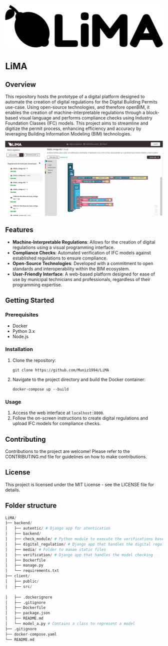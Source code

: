 ![alt text](client/src/lima_new_2.svg)

# LiMA

## Overview

This repository hosts the prototype of a digital platform designed to automate the creation of digital regulations for the Digital Building Permits use-case. Using open-source technologies, and therefore openBIM, it enables the creation of machine-interpretable regulations through a block-based visual language and performs compliance checks using Industry Foundation Classes (IFC) models. This project aims to streamline and digitize the permit process, enhancing efficiency and accuracy by leveraging Building Information Modeling (BIM) technologies.

![alt text](img/CodeCreation.png)

## Features

- **Machine-Interpretable Regulations**: Allows for the creation of digital regulations using a visual programming interface.
- **Compliance Checks**: Automated verification of IFC models against established regulations to ensure compliance.
- **Open-Source Technologies**: Developed with a commitment to open standards and interoperability within the BIM ecosystem.
- **User-Friendly Interface**: A web-based platform designed for ease of use by municipal technicians and professionals, regardless of their programming expertise.

## Getting Started

### Prerequisites

- Docker
- Python 3.x
- Node.js

### Installation

1. Clone the repository:
   ```
   git clone https://github.com/Muniz1994/LiMA
   ```
2. Navigate to the project directory and build the Docker container:
   ```
   docker-compose up --build
   ```

### Usage

1. Access the web interface at `localhost:8000`.
2. Follow the on-screen instructions to create digital regulations and upload IFC models for compliance checks.

## Contributing

Contributions to the project are welcome! Please refer to the CONTRIBUTING.md file for guidelines on how to make contributions.

## License

This project is licensed under the MIT License - see the LICENSE file for details.


## Folder structure

```python
LiMA/
├── backend/
│   ├── autentic/ # Django app for atentication
│   ├── backend/ 
│   ├── check_module/ # Python module to execute the verifications based on the digital regulations and the IFC modules
│   ├── digital_regulation/ # Django app that handles the digital regulation creation
│   ├── media/ # Folder to manae static files
│   ├── verification/ # Django app that handles the model checking
│   ├── Dockerfile 
│   ├── manage.py
│   └── requirements.txt
├── client/
│   ├── public/
│   ├── src/

│   ├── .dockerignore
│   ├── .gitignore
│   ├── Dockerfile
│   ├── package.json
│   ├── README.md
│   └── model_a.py # Contains a class to represent a model
├── .gitignore
├── docker-compose.yaml
└── README.md

```
